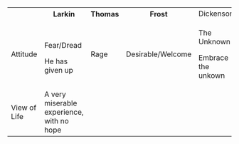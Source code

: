  <table>
  <tr>
    <th></th>
    <th>Larkin</th>
    <th>Thomas</th>
    <th>Frost</th>
    <td>Dickenson</td>
  </tr>
  <tr>
    <td>Attitude</td>
    <td><p>Fear/Dread</p>He has given up</td>
    <td>Rage</td>
    <td>Desirable/Welcome</td>
    <td><p>The Unknown</p> <p>Embrace the unkown</p></td>
  </tr>
  <tr>
    <td>View of Life</td>
    <td>A very miserable experience, with no hope</td>
    <td></td>
    <td></td>
    <td></td>
  </tr>
  </tr>
 </table> 
